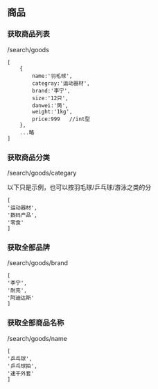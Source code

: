 ## 商品
### 获取商品列表
/search/goods
```
[
    {
        name:'羽毛球',
        categray:'运动器材',
        brand:'李宁',
        size:'12只',
        danwei:'筒', 
        weight:'1kg',
        price:999   //int型
    },
    ...略
]
```
### 获取商品分类
/search/goods/categary

以下只是示例，也可以按羽毛球/乒乓球/游泳之类的分
```
[
'运动器材',
'数码产品',
'零食'
]
```
### 获取全部品牌
/search/goods/brand
```
[
'李宁',
'耐克',
'阿迪达斯'
]
```
### 获取全部商品名称
/search/goods/name
```
[
'乒乓球',
'乒乓球拍',
'速干外套'
]
```